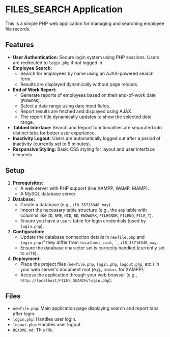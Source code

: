 # FILES_SEARCH Application

This is a simple PHP web application for managing and searching employee file records.

## Features

*   **User Authentication:** Secure login system using PHP sessions. Users are redirected to `login.php` if not logged in.
*   **Employee Search:**
    *   Search for employees by name using an AJAX-powered search form.
    *   Results are displayed dynamically without page reloads.
*   **End of Work Report:**
    *   Generate reports of employees based on their end-of-work date (`ENDWORK`).
    *   Select a date range using date input fields.
    *   Report results are fetched and displayed using AJAX.
    *   The report title dynamically updates to show the selected date range.
*   **Tabbed Interface:** Search and Report functionalities are separated into distinct tabs for better user experience.
*   **Inactivity Logout:** Users are automatically logged out after a period of inactivity (currently set to 5 minutes).
*   **Responsive Styling:** Basic CSS styling for layout and user interface elements.

## Setup

1.  **Prerequisites:**
    *   A web server with PHP support (like XAMPP, WAMP, MAMP).
    *   A MySQL database server.
2.  **Database:**
    *   Create a database (e.g., `if0_35716346_may`).
    *   Import the necessary table structure (e.g., the `emp` table with columns like `ID`, `NME`, `NID`, `BD`, `ENDWORK`, `FILEGNDR`, `FILENO`, `FILE_T`).
    *   Ensure you have a `users` table for login credentials (used by `login.php`).
3.  **Configuration:**
    *   Update the database connection details in `newfile.php` and `login.php` if they differ from `localhost`, `root`, ``, `if0_35716346_may`.
    *   Ensure the database character set is correctly handled (currently set to `utf8`).
4.  **Deployment:**
    *   Place the project files (`newfile.php`, `login.php`, `logout.php`, etc.) in your web server's document root (e.g., `htdocs` for XAMPP).
    *   Access the application through your web browser (e.g., `http://localhost/FILES_SEARCH/login.php`).

## Files

*   `newfile.php`: Main application page displaying search and report tabs after login.
*   `login.php`: Handles user login.
*   `logout.php`: Handles user logout.
*   `README.md`: This file.